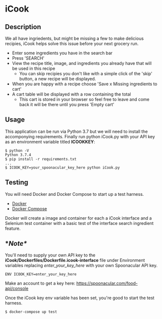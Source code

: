 iCook
====


## Description

We all have ingriedents, but might be missing a few to make delicious recipies, iCook helps solve this issue before your next grocery run.  

- Enter some ingredients you have in the search bar  
- Press 'SEARCH'  
- View the recipe title, image, and ingredients you already have that will be used in this recipe
  - You can skip recipies you don't like with a simple click of the 'skip' button, a new recipe will be displayed.
- When you are happy with a recipe choose 'Save x Missing ingredients to cart'
- A cart table will be displayed with a row containing the total
  - This cart is stored in your browser so feel free to leave and come back it will be there until you press 'Empty cart'


Usage
------
This application can be run via Python 3.7 but we will need to install the accomponying requirements.  Finally run python iCook.py with your API key as an environment variable titled **ICOOKKEY**:
```
$ python -V
Python 3.7.4
$ pip install -r requirements.txt
...
$ ICOOK_KEY=your_spoonacular_key_here python iCook.py
```



## Testing
You will need Docker and Docker Compose to start up a test harness.  
- [Docker](https://docs.docker.com/engine/install/ubuntu/)
- [Docker Compose](https://docs.docker.com/compose/install/)

Docker will create a image and container for each a iCook interface and a Selenium test container with a basic test of the interface search ingredient feature.  
## \**Note\**
You'll need to supply your own API key to the **iCook/Dockerfiles/Dockerfile.icook-interface** file under Environment variables replacing *enter_your_key_here* with your own Spoonacular API key.  


```
ENV ICOOK_KEY=enter_your_key_here
```
Make an account to get a key here: https://spoonacular.com/food-api/console

Once the iCook key env variable has been set, you're good to start the test harness.

```
$ docker-compose up test
```